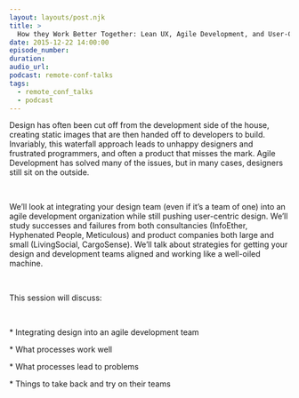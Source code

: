 ```yaml
---
layout: layouts/post.njk
title: >
  How they Work Better Together: Lean UX, Agile Development, and User-Centered Design - Ruby Remote Conf 2015
date: 2015-12-22 14:00:00
episode_number:
duration:
audio_url:
podcast: remote-conf-talks
tags:
  - remote_conf_talks
  - podcast
---
```


Design has often been cut off from the development side of the house, creating static images that are then handed off to developers to build. Invariably, this waterfall approach leads to unhappy designers and frustrated programmers, and often a product that misses the mark. Agile Development has solved many of the issues, but in many cases, designers still sit on the outside.

&nbsp;

We’ll look at integrating your design team (even if it’s a team of one) into an agile development organization while still pushing user-centric design. We’ll study successes and failures from both consultancies (InfoEther, Hyphenated People, Meticulous) and product companies both large and small (LivingSocial, CargoSense). We’ll talk about strategies for getting your design and development teams aligned and working like a well-oiled machine.

&nbsp;

This session will discuss:

&nbsp;

\* Integrating design into an agile development team

\* What processes work well

\* What processes lead to problems

\* Things to take back and try on their teams
